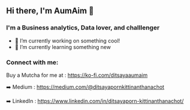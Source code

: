 ## Hi there, I'm AumAim 👋

### I'm a Business analytics, Data lover, and challlenger 

- 🔭 I’m currently working on something cool!
- 🌱 I’m currently learning something new

### Connect with me:

Buy a Mutcha for me at : https://ko-fi.com/ditsayaaumaim

➡️ Medium : https://medium.com/@ditsayapornkittinanthanachot

➡️ LinkedIn : https://www.linkedin.com/in/ditsayaporn-kittinanthanachot/
